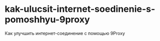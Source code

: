 # kak-ulucsit-internet-soedinenie-s-pomoshhyu-9proxy
Как улучшить интернет-соединение с помощью 9Proxy
